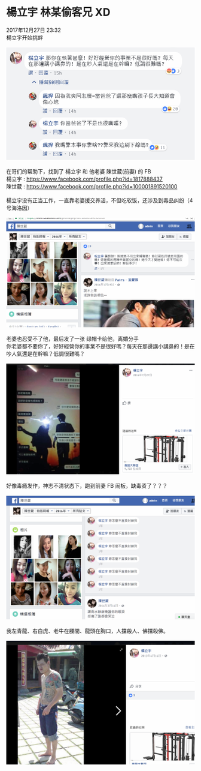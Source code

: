 # 楊立宇 林某偷客兄 XD<br>
2017年12月27日 23:32<br>
楊立宇开始挑衅<br><br>
<img src="https://raw.githubusercontent.com/3cmFatHome/Gossiping/master/00001/img/0.png" /><br><br>
在哥们的帮助下，找到了 楊立宇 和 他老婆 陳世葳(前妻) 的 FB<br>
楊立宇 : https://www.facebook.com/profile.php?id=1817888437<br>
陳世葳 : https://www.facebook.com/profile.php?id=100001891520100<br><br>
楊立宇没有正当工作，一直靠老婆援交养活，不但吃软饭，还涉及到毒品纠纷（4号海洛因）<br><br>
<img src="https://raw.githubusercontent.com/3cmFatHome/Gossiping/master/00001/img/1.png" /><br><br>
老婆也忍受不了他，最后发了一张 绿帽卡给他，离婚分手<br>
你老婆都不要你了，好好經營你的事業不是很好嗎？每天在那邊講小講鼻的！是在吵人氣還是在幹嘛？低調很難嗎？<br><br>
<img src="https://raw.githubusercontent.com/3cmFatHome/Gossiping/master/00001/img/2.png" /><br><br>
好像毒瘾发作，神志不清状态下，跑到前妻 FB 闹板，缺毒资了？？？<br><br>
<img src="https://raw.githubusercontent.com/3cmFatHome/Gossiping/master/00001/img/3.png" /><br><br>
我左青龍、右白虎、老牛在腰間、龍頭在胸口，人擋殺人、佛擋殺佛。<br><br>
<img src="https://raw.githubusercontent.com/3cmFatHome/Gossiping/master/00001/img/4x.png" /><br><br>
<br>
<br>
<br>
<br>
